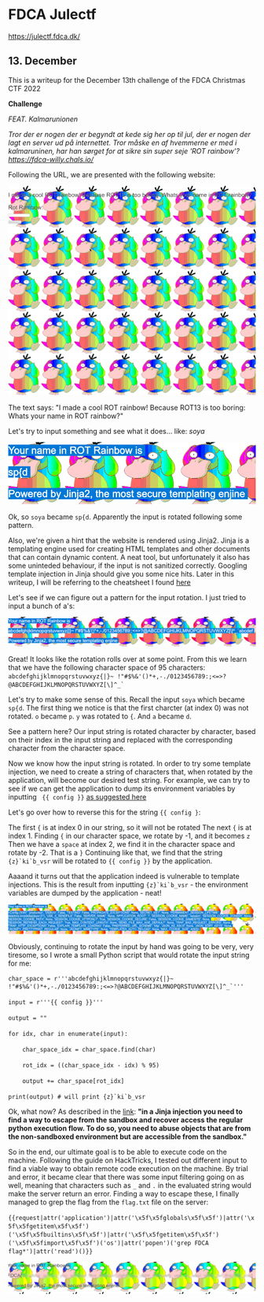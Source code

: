 # FDCA Julectf

https://julectf.fdca.dk/

## 13. December
This is a writeup for the December 13th challenge of the FDCA Christmas CTF 2022

**Challenge**

*FEAT. Kalmarunionen*

*Tror der er nogen der er begyndt at kede sig her op til jul, der er nogen der lagt en server ud på internettet. Tror måske en af hvemmerne er med i kalmaruninen, har han sørget for at sikre sin super seje 'ROT rainbow'?
https://fdca-willy.chals.io/*

Following the URL, we are presented with the following website:

![challenge website](https://github.com/Soyakongen/ctf-writeups/blob/main/writeupfiles/Challenge_page.gif)


The text says: "I made a cool ROT rainbow! Because ROT13 is too boring: Whats your name in ROT rainbow?"

Let's try to input something and see what it does... like: *soya*

![](https://github.com/Soyakongen/ctf-writeups/blob/main/writeupfiles/image1.png)


Ok, so `soya` became `sp{d`. Apparently the input is rotated following some pattern. 

Also, we're given a hint that the website is rendered using Jinja2. Jinja is a templating engine used for creating HTML templates and other documents that can contain dynamic content. A neat tool, but unfortunately it also has some uninteded behaviour, if the input is not sanitized correctly. Googling template injection in Jinja should give you some nice hits. Later in this writeup, I will be referring to the cheatsheet I found [here](https://book.hacktricks.xyz/pentesting-web/ssti-server-side-template-injection/jinja2-ssti)

Let's see if we can figure out a pattern for the input rotation. I just tried to input a bunch of a's:


![](https://github.com/Soyakongen/ctf-writeups/blob/main/writeupfiles/image2.png)


Great! It looks like the rotation rolls over at some point. From this we learn that we have the following character space of 95 characters: ``abcdefghijklmnopqrstuvwxyz{|}~ !"#$%&'()*+,-./0123456789:;<=>?@ABCDEFGHIJKLMNOPQRSTUVWXYZ[\]^_` ``


Let's try to make some sense of this. 
Recall the input `soya` which became `sp{d`. The first thing we notice is that the first charcter (at index 0) was not rotated. `o` became `p`. `y` was rotated to `{`. And `a` became `d`.


See a pattern here? Our input string is rotated character by character, based on their index in the input string and replaced with the corresponding character from the character space. 


Now we know how the input string is rotated. In order to try some template injection, we need to create a string of characters that, when rotated by the application, will become our desired test string. For example, we can try to see if we can get the application to dump its environment variables by inputting ` {{ config }}` [as suggested here](https://book.hacktricks.xyz/pentesting-web/ssti-server-side-template-injection/jinja2-ssti#dump-all-config-variables)


Let's go over how to reverse this for the string ` {{ config } `:


The first `{` is at index 0 in our string, so it will not be rotated
The next `{` is at index 1. Finding `{` in our character space, we rotate by -1, and it becomes `z`
Then we have a `space` at index 2, we find it in the character space and rotate by -2. That is a `}`
Continuing like that, we find that the string ``{z}`ki`b_vsr`` will be rotated to `{{ config }}` by the application.


Aaaand it turns out that the application indeed is vulnerable to template injections. This is the result from inputting ``{z}`ki`b_vsr`` - the environment variables are dumped by the application - neat!

![](https://github.com/Soyakongen/ctf-writeups/blob/main/writeupfiles/image3.png)


Obviously, continuing to rotate the input by hand was going to be very, very tiresome, so I wrote a small Python script that would rotate the input string for me:

```
char_space = r'''abcdefghijklmnopqrstuvwxyz{|}~ !"#$%&'()*+,-./0123456789:;<=>?@ABCDEFGHIJKLMNOPQRSTUVWXYZ[\]^_`'''

input = r'''{{ config }}'''

output = ""

for idx, char in enumerate(input):

	char_space_idx = char_space.find(char)

	rot_idx = ((char_space_idx - idx) % 95)

	output += char_space[rot_idx]

print(output) # will print {z}`ki`b_vsr
```

Ok, what now? As described in the [link](https://book.hacktricks.xyz/pentesting-web/ssti-server-side-template-injection/jinja2-ssti#jinja-injection): **"in a Jinja injection you need to find a way to escape from the sandbox and recover access the regular python execution flow. To do so, you need to abuse objects that are from the non-sandboxed environment but are accessible from the sandbox."**

So in the end, our ultimate goal is to be able to execute code on the machine. Following the guide on HackTricks, I tested out different input to find a viable way to obtain remote code execution on the machine. By  trial and error, it became clear that there was some input filtering going on as well, meaning that characters such as `_` and `.` in the evaluated string would make the server return an error. Finding a way to escape these, I finally managed to grep the flag from the `flag.txt` file on the server:

``{{request|attr('application')|attr('\x5f\x5fglobals\x5f\x5f')|attr('\x5f\x5fgetitem\x5f\x5f')('\x5f\x5fbuiltins\x5f\x5f')|attr('\x5f\x5fgetitem\x5f\x5f')('\x5f\x5fimport\x5f\x5f')('os')|attr('popen')('grep FDCA flag*')|attr('read')()}}``

![](https://github.com/Soyakongen/ctf-writeups/blob/main/writeupfiles/image4_redacted.png)
